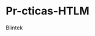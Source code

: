 # Pr-cticas-HTLM
Blintek
<!DOCTYPE html>
<html lang="en">
  <head>
    <meta charset="UTF-8">
    <meta http-equiv="X-UA-COMPATIBLE" content="IE=edge">
    
